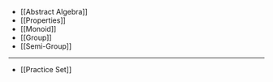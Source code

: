 - [[Abstract Algebra]]
- [[Properties]]
- [[Monoid]]
- [[Group]]
- [[Semi-Group]]

----

- [[Practice Set]]